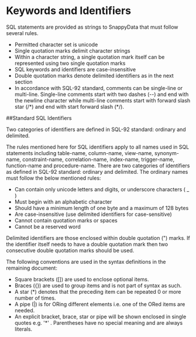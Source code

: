 # Keywords and Identifiers

SQL statements are provided as strings to SnappyData that must follow several rules.

-   Permitted character set is unicode
-   Single quotation marks delimit character strings
-   Within a character string, a single quotation mark itself can be represented using two single quotation marks
-   SQL keywords and identifiers are case-insensitive
-   Double quotation marks denote delimited identifiers as in the next section
-   In accordance with SQL-92 standard, comments can be single-line or multi-line. Single-line comments start with two dashes (--) and end with the newline character while multi-line comments start with forward slash star (/\*) and end with start forward slash (\*/).

##Standard SQL Identifiers

Two categories of identifiers are defined in SQL-92 standard: ordinary and delimited.

The rules mentioned here for SQL identifiers apply to all names used in SQL statements including table-name, column-name, view-name, synonym-name, constraint-name, correlation-name, index-name, trigger-name, function-name and procedure-name. There are two categories of identifiers as defined in SQL-92 standard: ordinary and delimited. The ordinary names must follow the below mentioned rules:

-   Can contain only unicode letters and digits, or underscore characters ( _ )
-   Must begin with an alphabetic character
-   Should have a minimum length of one byte and a maximum of 128 bytes
-   Are case-insensitive (use delimited identifiers for case-sensitive)
-   Cannot contain quotation marks or spaces
-   Cannot be a reserved word

Delimited identifiers are those enclosed within double quotation (") marks. If the identifier itself needs to have a double quotation mark then two consecutive double quotation marks should be used.

The following conventions are used in the syntax definitions in the remaining document:

-   Square brackets (\[\]) are used to enclose optional items.
-   Braces ({}) are used to group items and is not part of syntax as such.
-   A star (\*) denotes that the preceding item can be repeated 0 or more number of times.
-   A pipe (|) is for ORing different elements i.e. one of the ORed items are needed.
-   An explicit bracket, brace, star or pipe will be shown enclosed in single quotes e.g. '\*' . Parentheses have no special meaning and are always literals.


